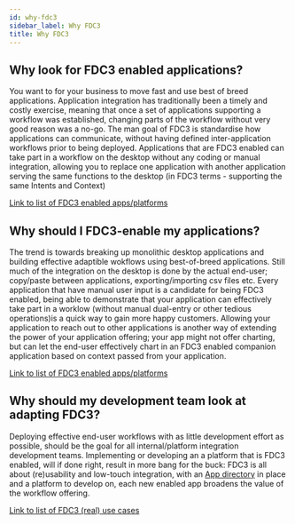 ```yaml
---
id: why-fdc3
sidebar_label: Why FDC3
title: Why FDC3
---
```


## Why look for FDC3 enabled applications?

You want to for your business to move fast and use best of breed applications.
Application integration has traditionally been a timely and costly exercise, meaning that once a set of applications supporting a workflow was established, changing parts of the workflow without very good reason was a no-go.
The man goal of FDC3 is standardise how applications can communicate, without having defined inter-application workflows prior to being deployed.
Applications that are FDC3 enabled can take part in a workflow on the desktop without any coding or manual integration, allowing you to replace one application with another application serving the same functions to the desktop (in FDC3 terms - supporting the same Intents and Context)

[Link to list of FDC3 enabled apps/platforms](apps-and-platforms)

## Why should I FDC3-enable my applications?

The trend is towards breaking up monolithic desktop applications and building effective adaptible wokflows using best-of-breed applications. Still much of the integration on the desktop is done by the actual end-user; copy/paste between applications, exporting/importing csv files etc. Every application that have manual user input is a candidate for being FDC3 enabled, being able to demonstrate that your application can effectively take part in a worklow (without manual dual-entry or other tedious operations)is a quick way to gain more happy customers. Allowing your application to reach out to other applications is another way of extending the power of your application offering; your app might not offer charting, but can let the end-user effectively chart in an FDC3 enabled companion application based on context passed from your application.

[Link to list of FDC3 enabled apps/platforms](apps-and-platforms)

## Why should my development team look at adapting FDC3?

Deploying effective end-user workflows with as little development effort as possible, should be the goal for all internal/platform integration development teams. Implementing or developing an a platform that is FDC3 enabled, will if done right, result in more bang for the buck: FDC3 is all about (re)usability and low-touch integration, with an [App directory](appd-intro) in place and a platform to develop on, each new enabled app broadens the value of the workflow offering.

[Link to list of FDC3 (real) use cases](real-world-use-cases)